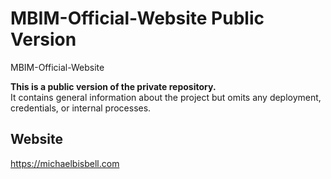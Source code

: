 # MBIM-Official-Website Public Version

MBIM-Official-Website

**This is a public version of the private repository.**  
It contains general information about the project but omits any deployment, credentials, or internal processes.



## Website
https://michaelbisbell.com

